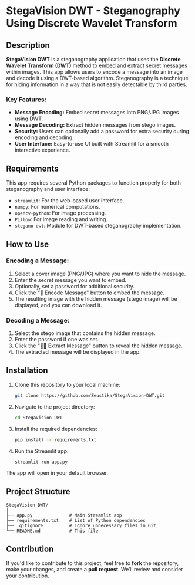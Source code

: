 # StegaVision DWT - Steganography Using Discrete Wavelet Transform

## Description
**StegaVision DWT** is a steganography application that uses the **Discrete Wavelet Transform (DWT)** method to embed and extract secret messages within images. This app allows users to encode a message into an image and decode it using a DWT-based algorithm. Steganography is a technique for hiding information in a way that is not easily detectable by third parties.

### Key Features:
- **Message Encoding:** Embed secret messages into PNG/JPG images using DWT.
- **Message Decoding:** Extract hidden messages from stego images.
- **Security:** Users can optionally add a password for extra security during encoding and decoding.
- **User Interface:** Easy-to-use UI built with Streamlit for a smooth interactive experience.

## Requirements
This app requires several Python packages to function properly for both steganography and user interface:

- `streamlit`: For the web-based user interface.
- `numpy`: For numerical computations.
- `opencv-python`: For image processing.
- `Pillow`: For image reading and writing.
- `stegano-dwt`: Module for DWT-based steganography implementation.

## How to Use

### Encoding a Message:
1. Select a cover image (PNG/JPG) where you want to hide the message.
2. Enter the secret message you want to embed.
3. Optionally, set a password for additional security.
4. Click the "🚀 Encode Message" button to embed the message.
5. The resulting image with the hidden message (stego image) will be displayed, and you can download it.

### Decoding a Message:
1. Select the stego image that contains the hidden message.
2. Enter the password if one was set.
3. Click the "🕵️‍♂️ Extract Message" button to reveal the hidden message.
4. The extracted message will be displayed in the app.

## Installation

1. Clone this repository to your local machine:
   ```bash
   git clone https://github.com/Zeustika/StegaVision-DWT.git
   ```

2. Navigate to the project directory:
   ```bash
   cd StegaVision-DWT
   ```

3. Install the required dependencies:
   ```bash
   pip install -r requirements.txt
   ```

4. Run the Streamlit app:
   ```bash
   streamlit run app.py
   ```

The app will open in your default browser.

## Project Structure
```
StegaVision-DWT/
│
├── app.py              # Main Streamlit app
├── requirements.txt    # List of Python dependencies
├── .gitignore          # Ignore unnecessary files in Git
└── README.md           # This file
```

## Contribution
If you'd like to contribute to this project, feel free to **fork** the repository, make your changes, and create a **pull request**. We’ll review and consider your contribution.

